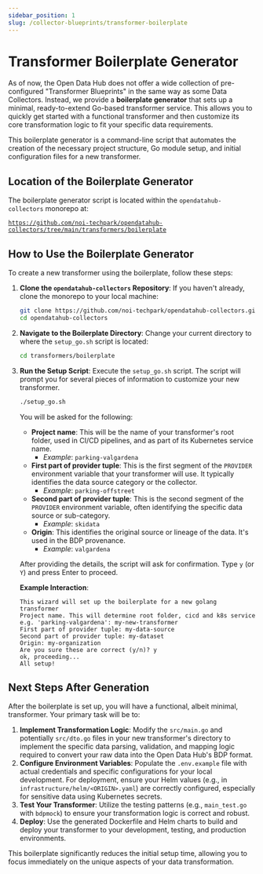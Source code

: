 ```yaml
---
sidebar_position: 1
slug: /collector-blueprints/transformer-boilerplate
---
```



# Transformer Boilerplate Generator

As of now, the Open Data Hub does not offer a wide collection of pre-configured "Transformer Blueprints" in the same way as some Data Collectors. Instead, we provide a **boilerplate generator** that sets up a minimal, ready-to-extend Go-based transformer service. This allows you to quickly get started with a functional transformer and then customize its core transformation logic to fit your specific data requirements.

This boilerplate generator is a command-line script that automates the creation of the necessary project structure, Go module setup, and initial configuration files for a new transformer.

## Location of the Boilerplate Generator

The boilerplate generator script is located within the `opendatahub-collectors` monorepo at:

[`https://github.com/noi-techpark/opendatahub-collectors/tree/main/transformers/boilerplate`](https://github.com/noi-techpark/opendatahub-collectors/tree/main/transformers/boilerplate)

## How to Use the Boilerplate Generator

To create a new transformer using the boilerplate, follow these steps:

1.  **Clone the `opendatahub-collectors` Repository**:
    If you haven't already, clone the monorepo to your local machine:
    ```bash
    git clone https://github.com/noi-techpark/opendatahub-collectors.git
    cd opendatahub-collectors
    ```

2.  **Navigate to the Boilerplate Directory**:
    Change your current directory to where the `setup_go.sh` script is located:
    ```bash
    cd transformers/boilerplate
    ```

3.  **Run the Setup Script**:
    Execute the `setup_go.sh` script. The script will prompt you for several pieces of information to customize your new transformer.

    ```bash
    ./setup_go.sh
    ```

    You will be asked for the following:

    * **Project name**: This will be the name of your transformer's root folder, used in CI/CD pipelines, and as part of its Kubernetes service name.
        * *Example*: `parking-valgardena`
    * **First part of provider tuple**: This is the first segment of the `PROVIDER` environment variable that your transformer will use. It typically identifies the data source category or the collector.
        * *Example*: `parking-offstreet`
    * **Second part of provider tuple**: This is the second segment of the `PROVIDER` environment variable, often identifying the specific data source or sub-category.
        * *Example*: `skidata`
    * **Origin**: This identifies the original source or lineage of the data. It's used in the BDP provenance.
        * *Example*: `valgardena`

    After providing the details, the script will ask for confirmation. Type `y` (or `Y`) and press Enter to proceed.

    **Example Interaction**:

    ```
    This wizard will set up the boilerplate for a new golang transformer
    Project name. This will determine root folder, cicd and k8s service e.g. 'parking-valgardena': my-new-transformer
    First part of provider tuple: my-data-source
    Second part of provider tuple: my-dataset
    Origin: my-organization
    Are you sure these are correct (y/n)? y
    ok, proceeding...
    All setup!
    ```

## Next Steps After Generation

After the boilerplate is set up, you will have a functional, albeit minimal, transformer. Your primary task will be to:

1.  **Implement Transformation Logic**: Modify the `src/main.go` and potentially `src/dto.go` files in your new transformer's directory to implement the specific data parsing, validation, and mapping logic required to convert your raw data into the Open Data Hub's BDP format.
2.  **Configure Environment Variables**: Populate the `.env.example` file with actual credentials and specific configurations for your local development. For deployment, ensure your Helm values (e.g., in `infrastructure/helm/<ORIGIN>.yaml`) are correctly configured, especially for sensitive data using Kubernetes secrets.
3.  **Test Your Transformer**: Utilize the testing patterns (e.g., `main_test.go` with `bdpmock`) to ensure your transformation logic is correct and robust.
4.  **Deploy**: Use the generated Dockerfile and Helm charts to build and deploy your transformer to your development, testing, and production environments.

This boilerplate significantly reduces the initial setup time, allowing you to focus immediately on the unique aspects of your data transformation.